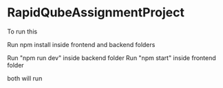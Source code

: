 # RapidQubeAssignmentProject

To run this 

Run npm install inside frontend and backend folders

Run "npm run dev" inside backend folder
Run "npm start" inside frontend folder

both will run